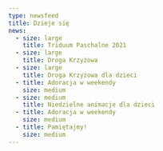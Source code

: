 ```yaml
---
type: newsfeed
title: Dzieje się
news:
  - size: large
    title: Triduum Paschalne 2021
  - size: large
    title: Droga Krzyżowa
  - size: large
    title: Droga Krzyżowa dla dzieci
  - title: Adoracja w weekendy
    size: medium
  - size: medium
    title: Niedzielne animacje dla dzieci
  - title: Adoracja w weekendy
    size: medium
  - title: Pamiętajmy!
    size: medium
---
```

